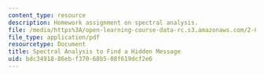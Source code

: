 ```yaml
---
content_type: resource
description: Homework assignment on spectral analysis.
file: /media/https%3A/open-learning-course-data-rc.s3.amazonaws.com/2-017j-design-of-electromechanical-robotic-systems-fall-2009/bdc3491886ebf37068b508f619dcf2e6_MIT2_017JF09_p43.pdf
file_type: application/pdf
resourcetype: Document
title: Spectral Analysis to Find a Hidden Message
uid: bdc34918-86eb-f370-68b5-08f619dcf2e6
---
```

